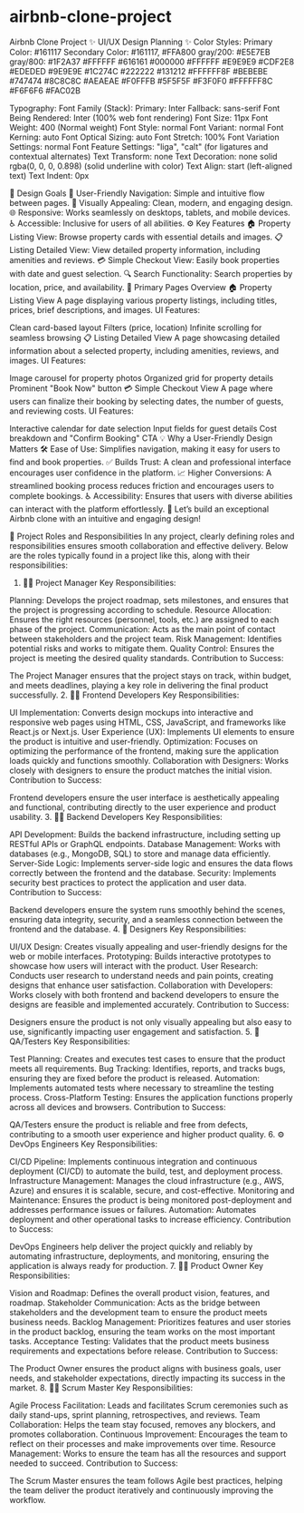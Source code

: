 # airbnb-clone-project
Airbnb Clone Project
✨ UI/UX Design Planning ✨
Color Styles:
Primary Color: #161117
Secondary Color: #161117, #FFA800
gray/200: #E5E7EB
gray/800: #1F2A37
#FFFFFF
#616161
#000000
#FFFFFF
#E9E9E9
#CDF2E8
#EDEDED
#9E9E9E
#1C274C
#222222
#131212
#FFFFFF8F
#BEBEBE
#747474
#8C8C8C
#AEAEAE
#F0FFFB
#5F5F5F
#F3F0F0
#FFFFFF8C
#F6F6F6
#FAC02B


Typography:
Font Family (Stack):
Primary: Inter
Fallback: sans-serif
Font Being Rendered: Inter (100% web font rendering)
Font Size: 11px
Font Weight: 400 (Normal weight)
Font Style: normal
Font Variant: normal
Font Kerning: auto
Font Optical Sizing: auto
Font Stretch: 100%
Font Variation Settings: normal
Font Feature Settings: "liga", "calt" (for ligatures and contextual alternates)
Text Transform: none
Text Decoration: none solid rgba(0, 0, 0, 0.898) (solid underline with color)
Text Align: start (left-aligned text)
Text Indent: 0px

🎯 Design Goals
🧭 User-Friendly Navigation: Simple and intuitive flow between pages.
🎨 Visually Appealing: Clean, modern, and engaging design.
🌐 Responsive: Works seamlessly on desktops, tablets, and mobile devices.
♿ Accessible: Inclusive for users of all abilities.
⚙️ Key Features
🏠 Property Listing View: Browse property cards with essential details and images.
📋 Listing Detailed View: View detailed property information, including amenities and reviews.
💳 Simple Checkout View: Easily book properties with date and guest selection.
🔍 Search Functionality: Search properties by location, price, and availability.
📄 Primary Pages Overview
🏠 Property Listing View
A page displaying various property listings, including titles, prices, brief descriptions, and images.
UI Features:

Clean card-based layout
Filters (price, location)
Infinite scrolling for seamless browsing
📋 Listing Detailed View
A page showcasing detailed information about a selected property, including amenities, reviews, and images.
UI Features:

Image carousel for property photos
Organized grid for property details
Prominent "Book Now" button
💳 Simple Checkout View
A page where users can finalize their booking by selecting dates, the number of guests, and reviewing costs.
UI Features:

Interactive calendar for date selection
Input fields for guest details
Cost breakdown and "Confirm Booking" CTA
💡 Why a User-Friendly Design Matters
🛠️ Ease of Use: Simplifies navigation, making it easy for users to find and book properties.
✅ Builds Trust: A clean and professional interface encourages user confidence in the platform.
📈 Higher Conversions: A streamlined booking process reduces friction and encourages users to complete bookings.
♿ Accessibility: Ensures that users with diverse abilities can interact with the platform effortlessly.
🚀 Let’s build an exceptional Airbnb clone with an intuitive and engaging design!

👥 Project Roles and Responsibilities
In any project, clearly defining roles and responsibilities ensures smooth collaboration and effective delivery. Below are the roles typically found in a project like this, along with their responsibilities:

1. 🧑‍💼 Project Manager
Key Responsibilities:

Planning: Develops the project roadmap, sets milestones, and ensures that the project is progressing according to schedule.
Resource Allocation: Ensures the right resources (personnel, tools, etc.) are assigned to each phase of the project.
Communication: Acts as the main point of contact between stakeholders and the project team.
Risk Management: Identifies potential risks and works to mitigate them.
Quality Control: Ensures the project is meeting the desired quality standards.
Contribution to Success:

The Project Manager ensures that the project stays on track, within budget, and meets deadlines, playing a key role in delivering the final product successfully.
2. 👩‍💻 Frontend Developers
Key Responsibilities:

UI Implementation: Converts design mockups into interactive and responsive web pages using HTML, CSS, JavaScript, and frameworks like React.js or Next.js.
User Experience (UX): Implements UI elements to ensure the product is intuitive and user-friendly.
Optimization: Focuses on optimizing the performance of the frontend, making sure the application loads quickly and functions smoothly.
Collaboration with Designers: Works closely with designers to ensure the product matches the initial vision.
Contribution to Success:

Frontend developers ensure the user interface is aesthetically appealing and functional, contributing directly to the user experience and product usability.
3. 👨‍💻 Backend Developers
Key Responsibilities:

API Development: Builds the backend infrastructure, including setting up RESTful APIs or GraphQL endpoints.
Database Management: Works with databases (e.g., MongoDB, SQL) to store and manage data efficiently.
Server-Side Logic: Implements server-side logic and ensures the data flows correctly between the frontend and the database.
Security: Implements security best practices to protect the application and user data.
Contribution to Success:

Backend developers ensure the system runs smoothly behind the scenes, ensuring data integrity, security, and a seamless connection between the frontend and the database.
4. 🎨 Designers
Key Responsibilities:

UI/UX Design: Creates visually appealing and user-friendly designs for the web or mobile interfaces.
Prototyping: Builds interactive prototypes to showcase how users will interact with the product.
User Research: Conducts user research to understand needs and pain points, creating designs that enhance user satisfaction.
Collaboration with Developers: Works closely with both frontend and backend developers to ensure the designs are feasible and implemented accurately.
Contribution to Success:

Designers ensure the product is not only visually appealing but also easy to use, significantly impacting user engagement and satisfaction.
5. 🧪 QA/Testers
Key Responsibilities:

Test Planning: Creates and executes test cases to ensure that the product meets all requirements.
Bug Tracking: Identifies, reports, and tracks bugs, ensuring they are fixed before the product is released.
Automation: Implements automated tests where necessary to streamline the testing process.
Cross-Platform Testing: Ensures the application functions properly across all devices and browsers.
Contribution to Success:

QA/Testers ensure the product is reliable and free from defects, contributing to a smooth user experience and higher product quality.
6. ⚙️ DevOps Engineers
Key Responsibilities:

CI/CD Pipeline: Implements continuous integration and continuous deployment (CI/CD) to automate the build, test, and deployment process.
Infrastructure Management: Manages the cloud infrastructure (e.g., AWS, Azure) and ensures it is scalable, secure, and cost-effective.
Monitoring and Maintenance: Ensures the product is being monitored post-deployment and addresses performance issues or failures.
Automation: Automates deployment and other operational tasks to increase efficiency.
Contribution to Success:

DevOps Engineers help deliver the project quickly and reliably by automating infrastructure, deployments, and monitoring, ensuring the application is always ready for production.
7. 👩‍💼 Product Owner
Key Responsibilities:

Vision and Roadmap: Defines the overall product vision, features, and roadmap.
Stakeholder Communication: Acts as the bridge between stakeholders and the development team to ensure the product meets business needs.
Backlog Management: Prioritizes features and user stories in the product backlog, ensuring the team works on the most important tasks.
Acceptance Testing: Validates that the product meets business requirements and expectations before release.
Contribution to Success:

The Product Owner ensures the product aligns with business goals, user needs, and stakeholder expectations, directly impacting its success in the market.
8. 🏃‍♂️ Scrum Master
Key Responsibilities:

Agile Process Facilitation: Leads and facilitates Scrum ceremonies such as daily stand-ups, sprint planning, retrospectives, and reviews.
Team Collaboration: Helps the team stay focused, removes any blockers, and promotes collaboration.
Continuous Improvement: Encourages the team to reflect on their processes and make improvements over time.
Resource Management: Works to ensure the team has all the resources and support needed to succeed.
Contribution to Success:

The Scrum Master ensures the team follows Agile best practices, helping the team deliver the product iteratively and continuously improving the workflow.
